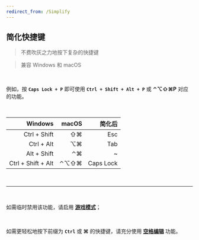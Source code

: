 ```yaml
---
redirect_from: /Simplify
---
```


## 简化快捷键

> 不费吹灰之力地按下复杂的快捷键

> 兼容 Windows 和 macOS

<br>

例如，按 **`Caps Lock + P`** 即可使用 **`Ctrl + Shift + Alt + P`** 或 **⌃⌥⇧⌘P** 对应的功能。

<br>

|            Windows | macOS |    简化后 |
| -----------------: | ----: | --------: |
|       Ctrl + Shift |    ⇧⌘ |       Esc |
|         Ctrl + Alt |    ⌥⌘ |       Tab |
|        Alt + Shift |    ⌃⌘ |         ~ |
| Ctrl + Shift + Alt |  ⌃⌥⇧⌘ | Caps Lock |

<br>

---

<br>

如需临时禁用该功能，请启用 [**游戏模式**](/game)；

<br>

如需更轻松地按下前缀为 **`Ctrl`** 或 **⌘** 的快捷键，请充分使用 [**空格编辑**](/space) 功能。
